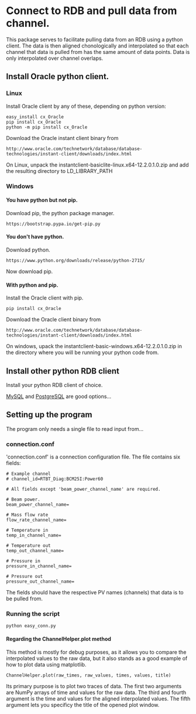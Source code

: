 # Connect to RDB and pull data from channel.

This package serves to facilitate pulling data from an RDB using a python client.
The data is then aligned chonologically and interpolated so that each channel that 
data is pulled from has the same amount of data points. Data is only interpolated
over channel overlaps.

## Install Oracle python client.

### Linux
Install Oracle client by any of these, depending on python version:
    
    easy_install cx_Oracle
    pip install cx_Oracle
    python -m pip install cx_Oracle

Download the Oracle instant client binary from

    http://www.oracle.com/technetwork/database/database-technologies/instant-client/downloads/index.html

On Linux, unpack the instantclient-basiclite-linux.x64-12.2.0.1.0.zip
and add the resulting directory to LD_LIBRARY_PATH

### Windows

#### You have python but not pip.

Download pip, the python package manager.

    https://bootstrap.pypa.io/get-pip.py

#### You don't have python.

Download python.

    https://www.python.org/downloads/release/python-2715/

Now download pip.

#### With python and pip.
Install the Oracle client with pip.
    
    pip install cx_Oracle


Download the Oracle client binary from 

    http://www.oracle.com/technetwork/database/database-technologies/instant-client/downloads/index.html

On windows, upack the instantclient-basic-windows.x64-12.2.0.1.0.zip in the directory where you will be running your python code from.

## Install other python RDB client

Install your python RDB client of choice.

[MySQL](https://pypi.org/project/MySQL-python/) and [PostgreSQL](https://wiki.postgresql.org/wiki/Python) are good options...

## Setting up the program

The program only needs a single file to read input from...

### connection.conf

'connection.conf' is a connection configuration file. The file contains six fields:
    
    # Example channel
    # channel_id=RTBT_Diag:BCM25I:Power60

    # All fields except 'beam_power_channel_name' are required.
    
    # Beam power.
    beam_power_channel_name=
    
    # Mass flow rate
    flow_rate_channel_name=

    # Temperature in
    temp_in_channel_name=

    # Temperature out
    temp_out_channel_name=

    # Pressure in
    pressure_in_channel_name=

    # Pressure out
    pressure_out_channel_name=

The fields should have the respective PV names (channels) that data is to be pulled from.

### Running the script
    
    python easy_conn.py
    
#### Regarding the ChannelHelper.plot method

This method is mostly for debug purposes, as it allows you to compare the interpolated values to the raw data, but it also stands as a good example of
how to plot data using matplotlib.

    ChannelHelper.plot(raw_times, raw_values, times, values, title)

Its primary purpose is to plot two traces of data. The first two arguments are NumPy arrays of time and values for the raw data. The third and fourth
argument is the time and values for the aligned interpolated values. The fifth argument lets you specificy the title of the opened plot window.


